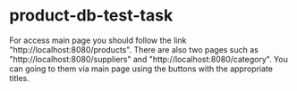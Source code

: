 # product-db-test-task

For access main page you should follow the link "http://localhost:8080/products".
There are also two pages such as "http://localhost:8080/suppliers" and "http://localhost:8080/category".
You can going to them via main page using the buttons with the appropriate titles.
